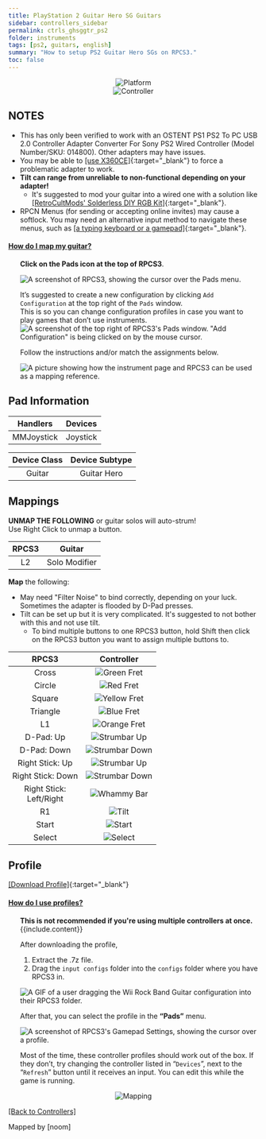 ```yaml
---
title: PlayStation 2 Guitar Hero SG Guitars
sidebar: controllers_sidebar
permalink: ctrls_ghsggtr_ps2
folder: instruments
tags: [ps2, guitars, english]
summary: "How to setup PS2 Guitar Hero SGs on RPCS3."
toc: false
---
```


<div align="center"> <img src="https://carlmylo.github.io/rb3-pc/images/instruments/plat/ps2.png" alt="Platform" title="Platform"></div>

<div align="center"> <img src="https://carlmylo.github.io/rb3-pc/images/instruments/cont/ps2sgcontroller.png" alt="Controller" title="Controller"></div>

## NOTES

* This has only been verified to work with an OSTENT PS1 PS2 To PC USB 2.0 Controller Adapter Converter For Sony PS2 Wired Controller (Model Number/SKU: 014800). Other adapters may have issues.
* You may be able to [[use X360CE]](https://www.x360ce.com/){:target="_blank"} to force a problematic adapter to work.
* **Tilt can range from unreliable to non-functional depending on your adapter!**
	* It's suggested to mod your guitar into a wired one with a solution like [[RetroCultMods' Solderless DIY RGB Kit]](https://www.etsy.com/listing/1505287559/solderless-diy-rgb-kit-for-guitar-hero){:target="_blank"}.
* RPCN Menus (for sending or accepting online invites) may cause a softlock. You may need an alternative input method to navigate these menus, such as [[a typing keyboard or a gamepad]](https://carlmylo.github.io/rb3-pc/ctrls#gamepads){:target="_blank"}.

<!-- Map Start -->
<div class="panel-group" id="accordion">
                    <div class="panel panel-default">
                        <div class="panel-heading">
                            <h4 class="panel-title">
                                <a class="noCrossRef accordion-toggle" data-toggle="collapse" data-parent="#accordion" href="#how-to-map-pads">How do I map my guitar?</a>
                            </h4>
                        </div>
                        <div id="how-to-map-pads" class="panel-collapse collapse noCrossRef">
                            <div class="panel-body">
<ul>
<p><strong>Click on the Pads icon at the top of RPCS3</strong>.</p>
<p><img src="https://carlmylo.github.io/rb3-pc/images/instruments/rpcs3pad.png" alt="A screenshot of RPCS3, showing the cursor over the Pads menu." title="Pads"></p>
<p>It’s suggested to create a new configuration by clicking <code>Add Configuration</code> at the top right of the <code>Pads</code> window.<br>
This is so you can change configuration profiles in case you want to play games that don’t use instruments.<br>
<img src="https://carlmylo.github.io/rb3-pc/images/instruments/rpcs3padprofadd.png" alt="A screenshot of the top right of RPCS3's Pads window. &quot;Add Configuration&quot; is being clicked on by the mouse cursor." title="Add Configuration"></p>
<p>Follow the instructions and/or match the assignments below.</p>
<p><img src="https://carlmylo.github.io/rb3-pc/images/instruments/padlegend.png" alt="A picture showing how the instrument page and RPCS3 can be used as a mapping reference." title="Mapping the Rock Band Hofner"></p>
</ul>
                            </div>
                        </div>
                    </div>
</div>
<!-- Map End -->

## Pad Information

| Handlers | Devices |
|:--------:|:-------:|
| MMJoystick | Joystick |

| Device Class | Device Subtype |
|:------------:|:--------------:|
| Guitar | Guitar Hero |

## Mappings

**UNMAP THE FOLLOWING** or guitar solos will auto-strum!  
Use Right Click to unmap a button.

| **RPCS3** | **Guitar** |
|:--------:|:-----------:|
| L2 | Solo Modifier |

**Map** the following:

* May need "Filter Noise" to bind correctly, depending on your luck. Sometimes the adapter is flooded by D-Pad presses.
* Tilt can be set up but it is very complicated. It's suggested to not bother with this and not use tilt.
	* To bind multiple buttons to one RPCS3 button, hold Shift then click on the RPCS3 button you want to assign multiple buttons to.

| **RPCS3**          | **Controller** |
|:------------------:|:---------------------:|
| Cross | ![Green Fret](https://carlmylo.github.io/rb3-pc/images/btns/gtrs/gf.png "Green Fret") |
| Circle | ![Red Fret](https://carlmylo.github.io/rb3-pc/images/btns/gtrs/rf.png "Red Fret") |
| Square | ![Yellow Fret](https://carlmylo.github.io/rb3-pc/images/btns/gtrs/yf.png "Yellow Fret") |
| Triangle | ![Blue Fret](https://carlmylo.github.io/rb3-pc/images/btns/gtrs/bf.png "Blue Fret") |
| L1 | ![Orange Fret](https://carlmylo.github.io/rb3-pc/images/btns/gtrs/of.png "Orange Fret") |
| D-Pad: Up | ![Strumbar Up](https://carlmylo.github.io/rb3-pc/images/btns/gtrs/sbu.png "Strumbar Up") |
| D-Pad: Down | ![Strumbar Down](https://carlmylo.github.io/rb3-pc/images/btns/gtrs/sbd.png "Strumbar Down") |
| Right Stick: Up | ![Strumbar Up](https://carlmylo.github.io/rb3-pc/images/btns/gtrs/sbu.png "Strumbar Up") |
| Right Stick: Down | ![Strumbar Down](https://carlmylo.github.io/rb3-pc/images/btns/gtrs/sbd.png "Strumbar Down") |
| Right Stick: <br/> Left/Right | ![Whammy Bar](https://carlmylo.github.io/rb3-pc/images/btns/gtrs/wb.png "Whammy Bar") |
| R1 | ![Tilt](https://carlmylo.github.io/rb3-pc/images/btns/gtrs/ts.gif "Tilt Vertical") |
| Start | ![Start](https://carlmylo.github.io/rb3-pc/images/btns/ctrls/ps3/sta.png "Start") |
| Select | ![Select](https://carlmylo.github.io/rb3-pc/images/btns/ctrls/ps3/sel.png "Select") |

## Profile

[[Download Profile]](https://github.com/hmxmilohax/rb3-pc/raw/refs/heads/main/downloads/instrument-repo/PS2%20Guitar%20Hero%20SG%20Guitar.7z){:target="_blank"}

<!-- Profile Start -->
<div class="panel-group" id="accordion">
                    <div class="panel panel-default">
                        <div class="panel-heading">
                            <h4 class="panel-title">
                                <a class="noCrossRef accordion-toggle" data-toggle="collapse" data-parent="#accordion" href="#how-to-use-profiles">How do I use profiles?</a>
                            </h4>
                        </div>
                        <div id="how-to-use-profiles" class="panel-collapse collapse noCrossRef">
                            <div class="panel-body">
<ul>
<div class="alert alert-info"><i class="fa fa-info-circle"></i> <b>This is not recommended if you're using multiple controllers at once. </b> {{include.content}}</div>
<p>After downloading the profile,</p>
<ol>
<li>Extract the .7z file.</li>
<li>Drag the <code>input configs</code> folder into the <code>configs</code> folder where you have RPCS3 in.</li>
</ol>
<p><img src="https://carlmylo.github.io/rb3-pc/images/instruments/instrepoinstall.gif" alt="A GIF of a user dragging the Wii Rock Band Guitar configuration into their RPCS3 folder." title="Installing a configuration from the Instrument Repo"></p>
<p>After that, you can select the profile in the <strong>“Pads”</strong> menu.</p>
<p><img src="https://carlmylo.github.io/rb3-pc/images/instruments/rpcs3padprofile.png" alt="A screenshot of RPCS3's Gamepad Settings, showing the cursor over a profile." title="Gamepad Settings"></p>
<p>Most of the time, these controller profiles should work out of the box. If they don’t, try changing the controller listed in “<code>Devices</code>”, next to the “<code>Refresh</code>” button until it receives an input. You can edit this while the game is running.</p>
</ul>
                            </div>
                        </div>
                    </div>
</div>
<!-- Profiles End -->

<div align="center"> <img src="https://carlmylo.github.io/rb3-pc/images/instruments/maps/gtrps2ghsgmapping.png" alt="Mapping" title="Mapping"></div>

[[Back to Controllers]](https://carlmylo.github.io/rb3-pc/ctrls#instrument-list)

Mapped by [noom]